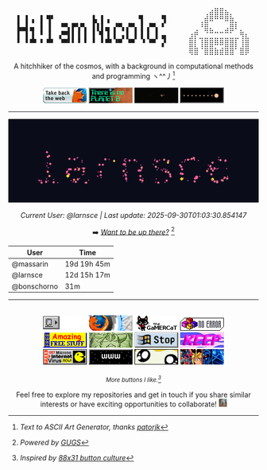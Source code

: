<div align="center">

<pre>
                                    ⠀⠀⠀⠀⠀⠀⠀⢀⣴⣿⣿⣦⡀⠀⠀⠀
▌ ▌▗ ▐ ▜▘         ▙ ▌▗       ▜    ▝▌⠀⠀⠀⠀⠀⠀⢀⣾⠿⠛⠛⠿⣷⡀⠀⠀
▙▄▌▄ ▐ ▐  ▝▀▖▛▚▀▖ ▌▌▌▄ ▞▀▖▞▀▖▐ ▞▀▖▝ ⠀⠀⠀⠀⠀⢀⠘⣿⣄⠀⠀⣠⣿⠇⡀⠀
▌ ▌▐ ▝ ▐  ▞▀▌▌▐ ▌ ▌▝▌▐ ▌ ▖▌ ▌▐ ▌ ▌▗▖⠀⠀⠀⠀⣰⡟⣀⣈⣉⣉⣉⣉⣁⣀⢻⣆
▘ ▘▀▘▝ ▀▘ ▝▀▘▘▝ ▘ ▘ ▘▀▘▝▀ ▝▀  ▘▝▀ ▗▘⠀⠀⠀⠀⣿⡇⢸⣿⣿⠿⠿⣿⣿⡇⢸⣿
                                    ⠀⠀⠀⠀⢿⣿⠈⣿⣿⣷⣾⣿⣿⠁⣿⡿
</pre>

</div>

<div align="center">

A hitchhiker of the cosmos, with a background in computational methods and programming ヽ^^丿[^1]


<img src="assets/firefoxget.gif" alt="Firefox Get" width="88" height="31">
<img src="assets/planetb.gif" alt="Planet B" width="88" height="31">
<img src="assets/webdesign.gif" alt="Web Design" width="88" height="31">

<img src="assets/classicgaming.gif" alt="Classic Gaming" width="88" height="31">

---

<!-- GUGS_START -->

![larnsce's GIF](assets/gugs.gif)

*Current User: @larnsce | Last update: 2025-09-30T01:03:30.854147*

➡️ *[Want to be up there?](https://github.com/massarin/massarin/issues/new?title=GUGS%20simulation%20request.&body=Use%20my%20github%20username%20as%20initial%20conditions%20to%20an%20n-body%20simulation!)* [^2]

| User | Time |
|------|------------|
| @massarin | 19d 19h 45m |
| @larnsce | 12d 15h 17m |
| @bonschorno | 31m |




<!-- GUGS_END -->

---

<!-- Classic 88x31 button collection -->

<br>
<img src="assets/000010.gif" alt="000010" width="88" height="31">
<img src="assets/firefoxn00bs.gif" alt="Firefox N00bs" width="88" height="31">
<img src="assets/gamercat.gif" alt="Gamer Cat" width="88" height="31">
<img src="assets/noerror.gif" alt="No Error" width="88" height="31">
<br>
<img src="assets/amazing_free_stuff.gif" alt="Amazing Free Stuff" width="88" height="31">
<img src="assets/sitaani.gif" alt="Sitaani" width="88" height="31">
<img src="assets/stop.gif" alt="Stop" width="88" height="31">
<img src="assets/web3no.gif" alt="Web3 No" width="88" height="31">
<br>

<img src="assets/webpeople.gif" alt="Web People" width="88" height="31">
<img src="assets/www2.gif" alt="WWW2" width="88" height="31">
<img src="assets/blinkie.gif" alt="Blinkie" width="88" height="31">
<img src="assets/yu-gi-oh_extreme.gif" alt="Yu-Gi-Oh Extreme" width="88" height="31">

<sub>*More buttons I like.[^3]*
</sub>


<!-- font: small block -->
[^1]: *Text to ASCII Art Generator, thanks [patorjk](https://patorjk.com/software/taag/)*

[^2]: *Powered by [GUGS](https://github.com/massarin/gugs)*

[^3]: *Inspired by [88x31 button culture](https://cyber.dabamos.de/88x31/index.html)*

Feel free to explore my repositories and get in touch if you share similar interests or have exciting opportunities to collaborate! <img src="assets/cat_opens_paws.gif" width="16" height="16">

</div>